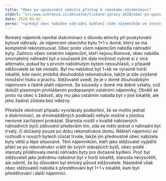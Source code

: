 ```yaml
---
title: "Obec po upozornění změnila přístup k romskému nájemníkovi"
oldUrl: "src/www.ochrance.cz/aktualne/tiskove-zpravy-2020/obec-po-upozorneni-zmenila-pristup-k-romskemu-najemnikovi"
date: 2020-04-02
perex: "<p>Když obec nabídne náhradní bydlení všem nájemníkům ve stejném místě, pouze romského nájemníka ubytuje v horší lokalitě, může to působit jako diskriminace. Obec po upozornění obratem nabídla nájemníkovi náhradní byt ve stejné lokalitě, kam přestěhovala i ostatní nájemníky.</p>"
---
```


<!-- imported from the old website -->

<p>Romský nájemník namítal diskriminaci z důvodu etnicity při poskytování bytové náhrady. Je nájemcem obecního bytu 1+1 v domě, který se má kompletně rekonstruovat. Obec proto všem nájemcům nabídla náhradní byty. Zatímco všem ostatním nájemcům, kteří nejsou Romové, obec nabídla srovnatelný náhradní byt a současně jim dala možnost vybrat si z více alternativ, pokud by s prvním nabídnutým bytem nesouhlasili, v případě stěžovatele se tak nestalo. Byl mu nabídnut byt 1+kk ve výrazně horší lokalitě, kde navíc probíhá dlouhodobá rekonstrukce, takže je zde zvýšené množství hluku a prachu. Stěžovatel uvedl, že je v domě dlouhodobým nájemcem a řádně platil nájemné. Se sousedy v domě má dobré vztahy, což doložil písemným prohlášením podepsaným ostatními nájemníky. Obrátil se proto na obec s žádostí, aby mu jako ostatním nabídla byt v jiné lokalitě, ale jeho žádost zůstala bez odezvy.</p><p>Přestože okolnosti případu vyvolávaly podezření, že se mohlo jednat o diskriminaci, ze shromážděných podkladů nebylo možné s jistotou nerovné zacházení prokázat. Starosta rozdíl v kvalitě nabízených náhradních bytů zdůvodnil především tím, zda se mělo jednat o náhradní byt trvalý, či dočasný pouze po dobu rekonstrukce domu. Někteří nájemníci se rozhodli v nových bytech zůstat trvale, takže jim přednostně obec nabízela byty větší a lépe situované. Těm nájemníkům, kteří jako stěžovatel vyjádřili přání se po rekonstrukci vrátit do svých stávajících bytů, obec podle starosty přidělovala menší náhradní byty pro dočasné bydlení. Proč byl stěžovateli jako jedinému nabídnut byt v horší lokalitě, starosta nevysvětlil, ale odmítl, že by důvodem byl etnický původ stěžovatele. Následně však obec stěžovateli nabídla k přestěhování byt 1+1 v lokalitě, kam byli přestěhování i další nájemníci.</p>
